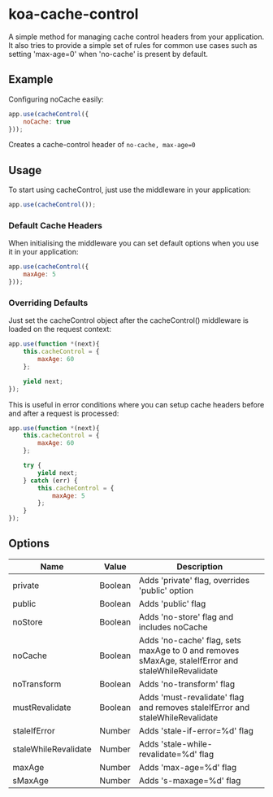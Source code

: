 # koa-cache-control

A simple method for managing cache control headers from your application. It also tries to provide a simple set of rules for common use cases such as setting 'max-age=0' when 'no-cache' is present by default.

## Example
Configuring noCache easily:
```js
app.use(cacheControl({
    noCache: true
}));
```
Creates a cache-control header of `no-cache, max-age=0`

## Usage
To start using cacheControl, just use the middleware in your application:
```js
app.use(cacheControl());
```

### Default Cache Headers
When initialising the middleware you can set default options when you use it in your application:
```js
app.use(cacheControl({
    maxAge: 5
}));
```

### Overriding Defaults
Just set the cacheControl object after the cacheControl() middleware is loaded on the request context:
```js
app.use(function *(next){
    this.cacheControl = {
        maxAge: 60
    };

    yield next;
});
```

This is useful in error conditions where you can setup cache headers before and after a request is processed:
```js
app.use(function *(next){
    this.cacheControl = {
        maxAge: 60
    };

    try {
        yield next;
    } catch (err) {
        this.cacheControl = {
            maxAge: 5
        };
    }
});
```

## Options
Name | Value | Description
----|----|---
private | Boolean | Adds 'private' flag, overrides 'public' option
public | Boolean | Adds 'public' flag
noStore | Boolean | Adds 'no-store' flag and includes noCache
noCache | Boolean | Adds 'no-cache' flag, sets maxAge to 0 and removes sMaxAge, staleIfError and staleWhileRevalidate
noTransform | Boolean | Adds 'no-transform' flag
mustRevalidate | Boolean | Adds 'must-revalidate' flag and removes staleIfError and staleWhileRevalidate
staleIfError | Number | Adds 'stale-if-error=%d' flag
staleWhileRevalidate | Number | Adds 'stale-while-revalidate=%d' flag
maxAge | Number | Adds 'max-age=%d' flag
sMaxAge | Number | Adds 's-maxage=%d' flag
